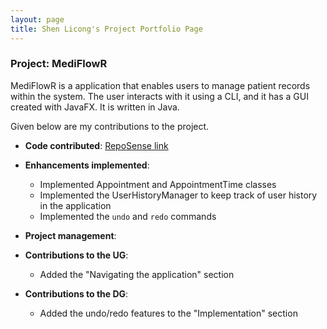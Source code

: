 ```yaml
---
layout: page
title: Shen Licong's Project Portfolio Page
---
```


### Project: MediFlowR

MediFlowR is a application that enables users to manage patient records within the system.
The user interacts with it using a CLI, and it has a GUI created with JavaFX. It is written in Java.

Given below are my contributions to the project.

* **Code contributed**: [RepoSense link](https://nus-cs2103-ay2324s1.github.io/tp-dashboard/?search=licongshen12&breakdown=true)

* **Enhancements implemented**:
  * Implemented Appointment and AppointmentTime classes
  * Implemented the UserHistoryManager to keep track of user history in the application
  * Implemented the `undo` and `redo` commands
* **Project management**:
 
* **Contributions to the UG**:
  * Added the "Navigating the application" section
* **Contributions to the DG**:
  * Added the undo/redo features to the "Implementation" section
